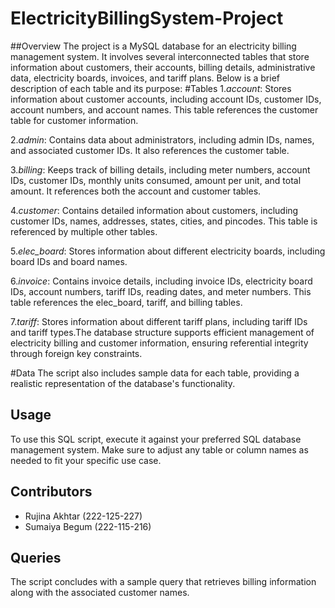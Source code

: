 # ElectricityBillingSystem-Project

##Overview
The project is a MySQL database for an electricity billing management system. It involves several interconnected tables that store information about customers, their accounts, billing details, administrative data, electricity boards, invoices, and tariff plans. Below is a brief description of each table and its purpose:
#Tables
1.*account*: Stores information about customer accounts, including account IDs, customer IDs, account numbers, and account names. This table references the customer table for customer information.

2.*admin*: Contains data about administrators, including admin IDs, names, and associated customer IDs. It also references the customer table.

3.*billing*: Keeps track of billing details, including meter numbers, account IDs, customer IDs, monthly units consumed, amount per unit, and total amount. It references both the account and customer tables.

4.*customer*: Contains detailed information about customers, including customer IDs, names, addresses, states, cities, and pincodes. This table is referenced by multiple other tables.

5.*elec_board*: Stores information about different electricity boards, including board IDs and board names.

6.*invoice*: Contains invoice details, including invoice IDs, electricity board IDs, account numbers, tariff IDs, reading dates, and meter numbers. This table references the elec_board, tariff, and billing tables.

7.*tariff*: Stores information about different tariff plans, including tariff IDs and tariff types.The database structure supports efficient management of electricity billing and customer information, ensuring referential integrity through foreign key constraints. 

#Data
The script also includes sample data for each table, providing a realistic representation of the database's functionality. 

## Usage
To use this SQL script, execute it against your preferred SQL database management system. Make sure to adjust any table or column names as needed to fit your specific use case.

## Contributors
- Rujina Akhtar (222-125-227)
- Sumaiya Begum (222-115-216)

## Queries
The script concludes with a sample query that retrieves billing information along with the associated customer names.







